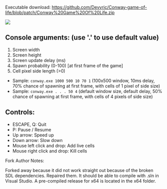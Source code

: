 Executable download: https://github.com/Devvric/Conway-game-of-life/blob/patch/Conway%20Game%20Of%20Life.zip

<img src="https://i.imgur.com/JFX9qQE.png">

Console arguments: (use '.' to use default value)
--

1. Screen width
2. Screen height
3. Screen update delay (ms)
4. Spawn probability (0-100) [at first frame of the game]
5. Cell pixel side length (>0)

- Sample: `conway.exe 1000 500 10 70 1` (100x500 window, 10ms delay, 70% chance of spawning at first frame, with cells of 1 pixel of side size)
- Sample: `conway.exe . . . 50 4` (default window size, default delay, 50% chance of spawning at first frame, with cells of 4 pixels of side size)


Controls:
--

- ESCAPE, Q: Quit
- P: Pause / Resume 
- Up arrow: Speed up
- Down arrow: Slow down
- Mouse left click and drop: Add live cells
- Mouse right click and drop: Kill cells

Fork Author Notes:

Forked away because it did not work straight out because of the broken SDL dependencies. Repaired them. It should be able to compile with .sln in Visual Studio.
A pre-compiled release for x64 is located in the x64 folder.
